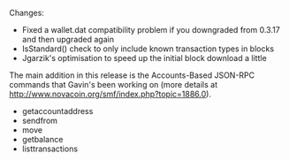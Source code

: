 Changes:
* Fixed a wallet.dat compatibility problem if you downgraded from 0.3.17 and then upgraded again
* IsStandard() check to only include known transaction types in blocks
* Jgarzik's optimisation to speed up the initial block download a little

The main addition in this release is the Accounts-Based JSON-RPC commands that Gavin's been working on (more details at http://www.novacoin.org/smf/index.php?topic=1886.0).  
* getaccountaddress
* sendfrom
* move
* getbalance
* listtransactions

